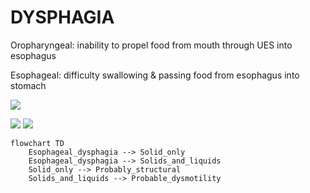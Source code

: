 # DYSPHAGIA
Oropharyngeal: inability to propel food from mouth through UES into esophagus

Esophageal: difficulty swallowing & passing food from esophagus into stomach

![](https://i.imgur.com/vnbWUoO.png)

![](https://i.imgur.com/bhSoeVT.png)
![](https://i.imgur.com/3W1r9c8.png)


```mermaid
flowchart TD
	Esophageal_dysphagia --> Solid_only
	Esophageal_dysphagia --> Solids_and_liquids
	Solid_only --> Probably_structural
	Solids_and_liquids --> Probable_dysmotility
```

